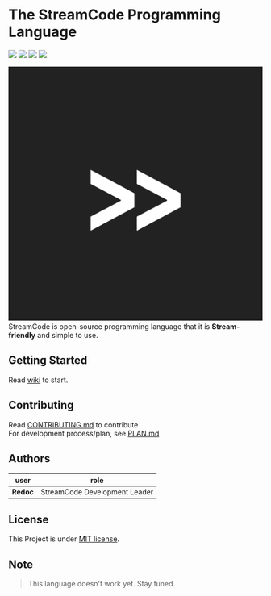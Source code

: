 # The StreamCode Programming Language 

<a><img src="https://img.shields.io/badge/process-Prototyping-red"></a>
<a href="https://github.com/Diggie-Bro/Frog-Prototype-StreamCode/actions/"><img src="https://img.shields.io/badge/build-no CI-green"></a>
<a href="https://www.cplusplus.com"><img src="https://img.shields.io/badge/language->=C++-blue"></a>
<a href="./LICENSE"><img src="https://img.shields.io/badge/LICENSE-MIT-pink"></a>

![icon](./stream.png)  
StreamCode is open-source programming language that it is **Stream-friendly** and simple to use.

## Getting Started
Read [wiki](https://github.com/Diggie-Bro/StreamCode/wiki) to start.

## Contributing
Read [CONTRIBUTING.md](./CONTRIBUTING.md) to contribute  
For development process/plan, see [PLAN.md](./PLAN.md)

## Authors
|user|role|
|----|----|
|**Redoc**|StreamCode Development Leader|

## License
This Project is under [MIT license](./LICENSE).

## Note
> This language doesn't work yet. Stay tuned.
